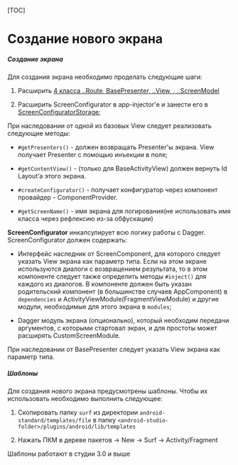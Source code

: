 [TOC]

# Создание нового экрана

##### Создание экрана
Для создания экрана необходимо проделать следующие шаги:

1. Расширить [4 класса ..Route, BasePresenter, ..View, , ..ScreenModel][core-mvp]

1. Расширить ScreenConfigurator в app-injector'е и занести его в
[ScreenConfiguratorStorage][multi];

При наследовании от одной из базовых View следует реализовать следующие методы:

* `#getPresenters()` - должен возвращать Presenter'ы экрана. View получает
Presenter с помощью инъекции в поле;

* `#getContentView()` - (только для BaseActivityView) должен вернуть
Id Layout’а этого экрана.

* `#createConfigurator()` - получает конфигуратор через компонент
провайдер -  ComponentProvider.

* `#getScreenName()` - имя экрана для логирования(не использовать имя класса 
через рефлексию из-за обфускации)

**ScreenConfigurator** инкапсулирует всю логику работы с Dagger.
ScreenConfigurator должен содержать:

* Интерфейс наследник от ScreenComponent,
для которого следует указать View экрана как параметр типа.
Если на этом экране используются диалоги с возвращением результата,
то в этом компоненте следует также определить методы `#inject()`
для каждого из диалогов.
В компоненте должен быть указан родительский компонент
(в большинстве случаев AppComponent) в `dependencies` и
ActivityViewModule(FragmentViewModule) и другие модули,
необходимые для этого экрана в `modules`;

* Dagger модуль экрана (опционально),
который необходим передачи аргументов, с которыми стартовал экран,
и для простоты может расширять CustomScreenModule.

При наследовании от BasePresenter следует указать View экрана как параметр типа.

##### Шаблоны

Для создания нового экрана предусмотрены шаблоны.
Чтобы их использовать необходимо выполнить следующее:

1. Скопировать папку `surf` из директории `android-standard/templates/file`
в папку `<android-studio-folder>/plugins/android/lib/templates`

1. Нажать ПКМ в дереве пакетов -> New -> Surf -> Activity/Fragment

Шаблоны работают в студии 3.0 и выше

[core-mvp]: ../../core-mvp/docs/usage.md
[multi]: ../common/multimodule/detail.md